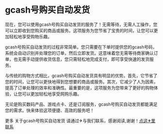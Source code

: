 # gcash号购买自动发货

现在，您可以使用gcash号购买自动发货的服务了！无需等待，无需人工操作，您可以立即收到您购买的商品或服务。这项服务为您节省了宝贵的时间，让您可以更加轻松地享受购物乐趣。

gcash号购买自动发货的过程非常简单。您只需要在下单时提供您的gcash号码，系统会自动识别并处理您的订单，然后立即发货。这意味着您无需等待商家确认订单，也无需手动提供收货信息，您只需轻松地完成支付，即可享受快速的发货服务。

与传统的购物方式相比，gcash号购买自动发货具有明显的优势。首先，它节省了您的时间，让您可以更快地得到您想要的商品或服务。其次，它减少了人为因素，提高了订单处理的效率和准确性。最重要的是，这项服务为您带来了更好的购物体验，让您可以更加轻松地享受网购乐趣。

无论是购买数码产品、游戏点卡、还是订阅服务，gcash号购买自动发货都能满足您的需求。快来体验这项便捷、高效的服务吧！

更多 关于gcash号购买自动发货 请通过✈与我们联系，感谢阅读,谢谢！[点这✈里联系](https://ww.k02.cc)